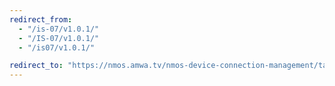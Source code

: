 ```yaml
---
redirect_from:
  - "/is-07/v1.0.1/"
  - "/IS-07/v1.0.1/"
  - "/is07/v1.0.1/"

redirect_to: "https://nmos.amwa.tv/nmos-device-connection-management/tags/v1.0.1"
---
```

